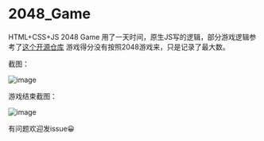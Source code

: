 # 2048_Game
HTML+CSS+JS 2048 Game
用了一天时间，原生JS写的逻辑，部分游戏逻辑参考了[这个开源仓库](https://github.com/nnngu/js_game_2048)
游戏得分没有按照2048游戏来，只是记录了最大数。

截图：

![image](https://user-images.githubusercontent.com/16507329/129556603-42ced8f4-c462-4b1e-b490-5849c7ad56c7.png)

游戏结束截图：

![image](https://user-images.githubusercontent.com/16507329/129556654-b1b74e75-e7a7-44ba-8935-5f86933701e1.png)

有问题欢迎发issue😀

